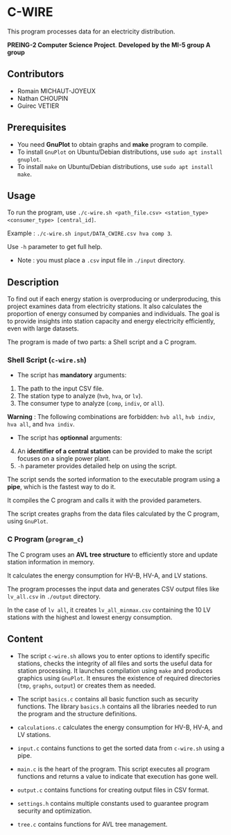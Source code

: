 # C-WIRE
This program processes data for an electricity distribution.

**PREING-2 Computer Science Project**. **Developed by the MI-5 group A group**

## Contributors

- Romain MICHAUT-JOYEUX
- Nathan CHOUPIN
- Guirec VETIER

## Prerequisites

- You need **GnuPlot** to obtain graphs and **make** program to compile.
- To install `GnuPlot` on Ubuntu/Debian distributions, use `sudo apt install gnuplot`.
- To install `make` on Ubuntu/Debian distributions, use `sudo apt install make`.

## Usage

To run the program, use `./c-wire.sh <path_file.csv> <station_type> <consumer_type> [central_id]`.

Example : `./c-wire.sh input/DATA_CWIRE.csv hva comp 3`.

Use `-h` parameter to get full help.
- Note : you must place a `.csv` input file in `./input` directory.

## Description

To find out if each energy station is overproducing or underproducing, this project examines data from electricity stations. It also calculates the proportion of energy consumed by companies and individuals. The goal is to provide insights into station capacity and energy electricity efficiently, even with large datasets.

The program is made of two parts: a Shell script and a C program.

### Shell Script (`c-wire.sh`)

- The script has **mandatory** arguments:
1. The path to the input CSV file.
2. The station type to analyze (`hvb`, `hva`, or `lv`).
3. The consumer type to analyze (`comp`, `indiv`, or `all`).

**Warning** : The following combinations are forbidden: `hvb all`, `hvb indiv`, `hva all`, and `hva indiv`.

- The script has **optionnal** arguments:

4. An **identifier of a central station** can be provided to make the script focuses on a single power plant.
5. `-h` parameter provides detailed help on using the script.

The script sends the sorted information to the executable program using a **pipe**, which is the fastest way to do it.

It compiles the C program and calls it with the provided parameters.

The script creates graphs from the data files calculated by the C program, using `GnuPlot`.

### C Program (`program_c`)

The C program uses an **AVL tree structure** to efficiently store and update station information in memory.

It calculates the energy consumption for HV-B, HV-A, and LV stations.

The program processes the input data and generates CSV output files like `lv_all.csv` in `./output` directory.

In the case of `lv all`, it creates `lv_all_minmax.csv` containing the 10 LV stations with the highest and lowest energy consumption.

## Content

- The script `c-wire.sh` allows you to enter options to identify specific stations, checks the integrity of all files and sorts the useful data for station processing. It launches compilation using `make` and produces graphics using `GnuPlot`. It ensures the existence of required directories (`tmp`, `graphs`, `output`) or creates them as needed.

- The script `basics.c` contains all basic function such as security functions. The library `basics.h` contains all the libraries needed to run the program and the structure definitions.

- `calculations.c` calculates the energy consumption for HV-B, HV-A, and LV stations.

- `input.c` contains functions to get the sorted data from `c-wire.sh` using a pipe.

- `main.c` is the heart of the program. This script executes all program functions and returns a value to indicate that execution has gone well.

- `output.c` contains functions for creating output files in CSV format.

- `settings.h` contains multiple constants used to guarantee program security and optimization.

- `tree.c` contains functions for AVL tree management.